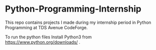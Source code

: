 # Python-Programming-Internship
This repo contains projects I made during my internship period in Python Programming at TDS Avenue CodeForge.

To run the python files Install Python3 from https://www.python.org/downloads/ .
